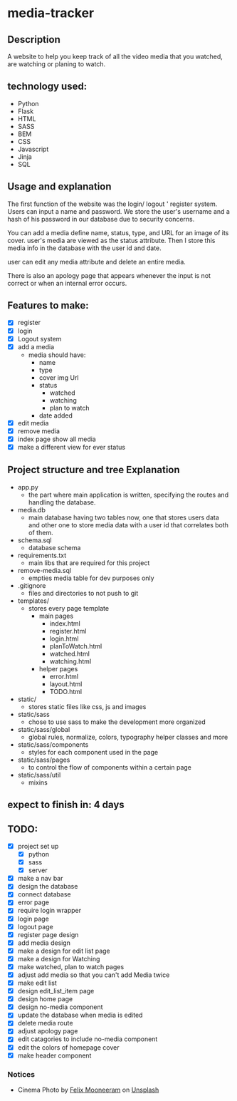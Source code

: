 # media-tracker

## Description
A website to help you keep track of all the video media that you watched, are watching or planing to watch.

## technology used:
- Python
- Flask
- HTML
- SASS
- BEM
- CSS
- Javascript
- Jinja
- SQL

## Usage and explanation
The first function of the website was the login/ logout ' register system. Users can input a name and password. We store the user's username and a hash of his password in our database due to security concerns. 

You can add a media define name, status, type, and URL for an image of its cover. user's media are viewed as the status attribute. Then I store this media info in the database with the user id and date.

user can edit any media attribute and delete an entire media.

There is also an apology page that appears whenever the input is not correct or when an internal error occurs.

## Features to make:
- [X] register
- [X] login 
- [X] Logout system
- [X] add a media
    - media should have:
        - name
        - type
        - cover img Url
        - status
            - watched
            - watching
            - plan to watch
        - date added
- [X] edit media 
- [X] remove media
- [X] index page show all media
- [X] make a different view for ever status

## Project structure and tree Explanation
- app.py
    - the part where main application is written, specifying the routes and handling the database.
- media.db
    - main database having two tables now, one that stores users data and other one to store media data with a user id that correlates both of them.
- schema.sql
    - database schema
- requirements.txt
    - main libs that are required for this project
- remove-media.sql
    - empties media table for dev purposes only
- .gitignore
    - files and directories to not push to git
- templates/
    - stores every page template 
        - main pages
            - index.html
            - register.html
            - login.html
            - planToWatch.html
            - watched.html
            - watching.html
        - helper pages
            - error.html
            - layout.html
            - TODO.html
- static/
    - stores static files like css, js and images
- static/sass
    - chose to use sass to make the development more organized
- static/sass/global
    - global rules, normalize, colors, typography helper classes and more
- static/sass/components
    - styles for each component used in the page
- static/sass/pages
    - to control the flow of components within a certain page
- static/sass/util
    - mixins




## expect to finish in: **4 days**

## TODO:
- [X] project set up
    - [X] python
    - [X] sass
    - [X] server
- [X] make a nav bar
- [X] design the database
- [X] connect database
- [X] error page
- [X] require login wrapper
- [X] login page
- [X] logout page
- [X] register page design
- [X] add media design
- [X] make a design for edit list page
- [X] make a design for Watching
- [X] make watched, plan to watch pages
- [X] adjust add media so that you can't add Media twice
- [X] make edit list 
- [X] design edit_list_item page
- [X] design home page
- [X] design no-media component
- [X] update the database when media is edited
- [X] delete media route
- [X] adjust apology page
- [X] edit catagories to include no-media component
- [X] edit the colors of homepage cover
- [X] make header component

### Notices
-  Cinema Photo by <a href="https://unsplash.com/@felixmooneeram?utm_source=unsplash&utm_medium=referral&utm_content=creditCopyText">Felix Mooneeram</a> on <a href="https://unsplash.com/?utm_source=unsplash&utm_medium=referral&utm_content=creditCopyText">Unsplash</a>
  